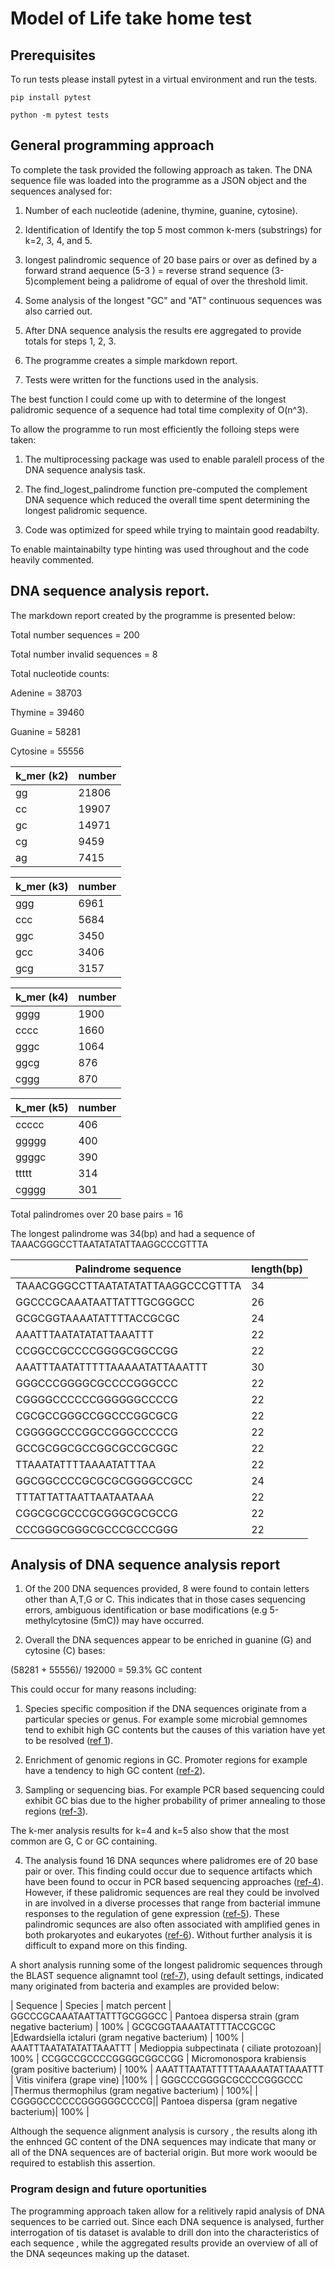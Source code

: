 # Model of Life take home test

## Prerequisites

To run tests please install pytest in a virtual environment and run the tests.

`` pip install pytest ``

`` python -m pytest tests ``


## General programming approach
To complete the task provided the following approach as taken. The DNA sequence file was loaded into the programme as a JSON object and the sequences analysed for:

1. Number of each nucleotide (adenine, thymine, guanine, cytosine).

2. Identification of Identify the top 5 most common k-mers (substrings) for k=2, 3, 4, and 5.

3. longest palindromic sequence of 20 base pairs or over as defined by a forward strand aequence (5-3 ) = reverse strand sequence (3-5)complement being a palidrome of equal of over the threshold limit. 

4. Some analysis of the longest "GC" and "AT" continuous sequences was also carried out.

5. After DNA sequence analysis the results ere aggregated to provide totals for steps 1, 2, 3.

6. The programme creates a simple markdown report.

7. Tests were written for the functions used in the analysis.


The best function I could come up with to determine of the longest palidromic sequence of a sequence had total time complexity of O(n^3).

To allow the programme to run most efficiently the folloing steps were taken:

1. The multiprocessing package was used to enable paralell process of the DNA sequence analysis task.

2. The find_logest_palindrome function pre-computed the complement DNA sequence which reduced the overall time spent determining the longest palidromic sequence.

3. Code was optimized for speed while trying to maintain good readabilty.

To enable maintainabilty type hinting was used throughout and the code heavily commented.

## DNA sequence analysis report.

The markdown report created by the programme is presented below:

Total number sequences = 200

Total number invalid sequences = 8

Total nucleotide counts:

Adenine = 38703

Thymine = 39460

Guanine = 58281

Cytosine = 55556

| k_mer (k2)| number
| ----------| ------
| gg| 21806
| cc| 19907
| gc| 14971
| cg| 9459
| ag| 7415

| k_mer (k3)| number
| ----------| ------
| ggg| 6961
| ccc| 5684
| ggc| 3450
| gcc| 3406
| gcg| 3157

| k_mer (k4)| number
| ----------| ------
| gggg| 1900
| cccc| 1660
| gggc| 1064
| ggcg| 876
| cggg| 870

| k_mer (k5)| number
| ----------| ------
| ccccc| 406
| ggggg| 400
| ggggc| 390
| ttttt| 314
| cgggg| 301

Total palindromes over 20 base pairs = 16

The longest palindrome was 34(bp) and had a sequence of TAAACGGGCCTTAATATATATTAAGGCCCGTTTA

| Palindrome sequence| length(bp)
| -------------------| ----------
| TAAACGGGCCTTAATATATATTAAGGCCCGTTTA| 34
| GGCCCGCAAATAATTATTTGCGGGCC| 26
| GCGCGGTAAAATATTTTACCGCGC| 24
| AAATTTAATATATATTAAATTT| 22
| CCGGCCGCCCCGGGGCGGCCGG| 22
| AAATTTAATATTTTTAAAAATATTAAATTT| 30
| GGGCCCGGGGCGCCCCGGGCCC| 22
| CGGGGCCCCCCGGGGGGCCCCG| 22
| CGCGCCGGGCCGGCCCGGCGCG| 22
| CGGGGGCCCGGCCGGGCCCCCG| 22
| GCCGCGGCGCCGGCGCCGCGGC| 22
| TTAAATATTTTAAAATATTTAA| 22
| GGCGGCCCCGCGCGCGGGGCCGCC| 24
| TTTATTATTAATTAATAATAAA| 22
| CGGCGCGCCCGCGGGCGCGCCG| 22
| CCCGGGCGGGCGCCCGCCCGGG| 22

## Analysis of DNA sequence analysis report

1. Of the 200 DNA sequences provided, 8 were found to contain letters other than A,T,G or C. This indicates that in those cases sequencing errors, ambiguous identification or base modifications (e.g 5-methylcytosine (5mC)) may have occurred.

2. Overall the DNA sequences appear to be enriched in guanine (G) and cytosine (C) bases:

(58281 + 55556)/ 192000 = 59.3% GC content

This could  occur for many reasons including:

1. Species specific composition if the DNA sequences originate from a particular species or genus. For example some microbial gemnomes tend to exhibit high GC contents but the causes of this variation have yet to be resolved ([ref 1]( https://www.sciencedirect.com/topics/)).

2. Enrichment of genomic regions in GC. Promoter regions for example have a tendency to high GC content ([ref-2](https://pmc.ncbi.nlm.nih.gov/articles/PMC3514669/)).

3. Sampling or sequencing bias. For example PCR based sequencing could exhibit GC bias due to the higher probability of primer annealing to those regions ([ref-3](https://pubmed.ncbi.nlm.nih.gov/28060945/)).

The k-mer analysis results for k=4 and k=5 also show that the most common are G, C or GC containing. 

4. The analysis found 16 DNA sequnces where palidromes ere of 20 base pair or over. This finding could occur due to  sequence artifacts which have been found to occur in PCR based sequencing approaches ([ref-4](https://bmcgenomics.biomedcentral.com/articles/10.1186/)). However, if these palidromic sequences are real they could be involved in are involved in a diverse processes that range from bacterial immune responses to the regulation of gene expression ([ref-5](https://www.sciencedirect.com/science/article/abs/pii/B9780128225639000652)). These palindromic sequnces are also often associated with amplified genes in both prokaryotes and eukaryotes ([ref-6](https://academic.oup.com/genetics/article-abstract/161/3/1065/6052570?redirectedFrom=fulltext)). Without further analysis it is difficult to expand more on this finding.

A short analysis running some of the longest palidromic sequences through the BLAST sequence alignamnt tool ([ref-7](https://blast.ncbi.nlm.nih.gov/Blast.cgi)), using default settings,  indicated many originated from bacteria and examples are provided below:

| Sequence                   | Species | match percent
| GGCCCGCAAATAATTATTTGCGGGCC | Pantoea dispersa strain (gram negative bacterium) | 100%
| GCGCGGTAAAATATTTTACCGCGC |Edwardsiella ictaluri (gram negative bacterium) | 100%
| AAATTTAATATATATTAAATTT | Medioppia subpectinata ( ciliate protozoan)| 100%
| CCGGCCGCCCCGGGGCGGCCGG | Micromonospora krabiensis (gram positive bacterium) | 100%
| AAATTTAATATTTTTAAAAATATTAAATTT | Vitis vinifera (grape vine) |100% |
| GGGCCCGGGGCGCCCCGGGCCC |Thermus thermophilus (gram negative bacterium) | 100%|
| CGGGGCCCCCCGGGGGGCCCCG|| Pantoea dispersa (gram negative bacterium)| 100% |

Although the sequence alignment  analysis is cursory , the results along ith the enhnced GC content of the DNA sequences may indicate that many or all of the DNA sequences are of bacterial origin.  But more work woould be required to establish this assertion.

### Program design and future oportunities

The programming approach taken allow for a relitively rapid analysis of DNA sequences to be carried out. Since each DNA sequence is analysed, further interrogation of tis dataset is avalable to drill don into the characteristics of each sequence , while the aggregated results provide an overview of all of the DNA seqeunces making up the dataset.


